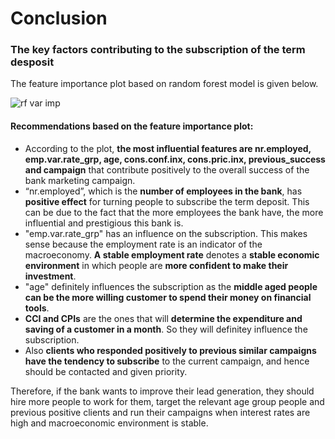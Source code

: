 # Conclusion

### The key factors contributing to the subscription of the term desposit
The feature importance plot based on random forest model is given below.

![rf var imp](https://user-images.githubusercontent.com/39884389/42274327-dd202024-7fa9-11e8-864c-a5d35049cdc1.jpeg)

#### Recommendations based on the feature importance plot:

- According to the plot, **the most influential features are nr.employed, emp.var.rate_grp, age, cons.conf.inx, cons.pric.inx, 
previous_success and campaign** that contribute positively to the overall success of the bank marketing campaign.
- “nr.employed”, which is the **number of employees in the bank**, has **positive effect** for turning people to subscribe the term deposit.
This can be due to the fact that the more employees the bank have, the more influential and prestigious this bank is.
- "emp.var.rate_grp" has an influence on the subscription. This makes sense because the employment rate is an indicator of the 
macroeconomy. **A stable employment rate** denotes a **stable economic environment** in which people are **more confident to make
their investment**. 
- "age" definitely influences the subscription as the **middle aged people can be the more willing customer to spend their money on 
financial tools**.
- **CCI and CPIs** are the ones that will **determine the expenditure and saving of a customer in a month**. So they will definitey influence 
the subscription.
- Also **clients who responded positively to previous similar campaigns have the tendency to subscribe** to the current campaign, and hence should be contacted and given priority.

Therefore, if the bank wants to improve their lead generation, they should hire more people to work for them, 
target the relevant age group people and previous positive clients and run their campaigns when interest rates are high and
macroeconomic environment is stable. 
